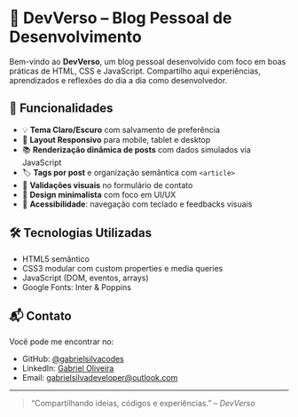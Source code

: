# 📰 DevVerso – Blog Pessoal de Desenvolvimento

Bem-vindo ao **DevVerso**, um blog pessoal desenvolvido com foco em boas práticas de HTML, CSS e JavaScript. Compartilho aqui experiências, aprendizados e reflexões do dia a dia como desenvolvedor.

## 🚀 Funcionalidades

- 💡 **Tema Claro/Escuro** com salvamento de preferência
- 🧱 **Layout Responsivo** para mobile, tablet e desktop
- 📚 **Renderização dinâmica de posts** com dados simulados via JavaScript
- 🏷️ **Tags por post** e organização semântica com `<article>`
- 🎯 **Validações visuais** no formulário de contato
- 🎨 **Design minimalista** com foco em UI/UX
- 🧭 **Acessibilidade**: navegação com teclado e feedbacks visuais

## 🛠️ Tecnologias Utilizadas

- HTML5 semântico
- CSS3 modular com custom properties e media queries
- JavaScript (DOM, eventos, arrays)
- Google Fonts: Inter & Poppins

## 📬 Contato

Você pode me encontrar no:

- GitHub: [@gabrielsilvacodes](https://github.com/gabrielsilvacodes)
- LinkedIn: [Gabriel Oliveira](https://www.linkedin.com/in/gabriel-oliveiradev)
- Email: gabrielsilvadeveloper@outlook.com

---

> “Compartilhando ideias, códigos e experiências.” – _DevVerso_
